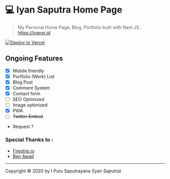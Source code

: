 # 💻 Iyan Saputra Home Page

> My Personal Home Page, Blog, Portfolio built with Next.JS : https://iyansr.id


[![Deploy to Vercel](https://vercel.com/button)](https://iyansr.id)
## Ongoing Features 

- [x] Mobile friendly
- [x] Portfolio (Work) List
- [x] Blog Post
- [x] Comment System
- [x] Contact form
- [ ] SEO Optimized
- [ ] Image optimized
- [x] PWA
- [ ] ~~Twitter Embed~~

- Request ? 

### Special Thanks to :

- [Fireship.io](https://fireship.io/)
- [Ben Awad](https://www.youtube.com/channel/UC-8QAzbLcRglXeN_MY9blyw)

***

Copyright © 2020 by I Putu Saputrayana (Iyan Saputra)
